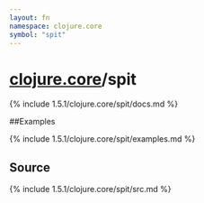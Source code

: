 ```yaml
---
layout: fn
namespace: clojure.core
symbol: "spit"
---
```


# [clojure.core](../)/spit

{% include 1.5.1/clojure.core/spit/docs.md %}

##Examples

{% include 1.5.1/clojure.core/spit/examples.md %}
## Source
{% include 1.5.1/clojure.core/spit/src.md %}

